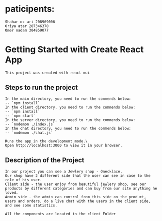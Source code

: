 # paticipents:

    Shahar oz ari 208969006
    Oriya atar 207346370
    Omer nadam 304859077

# Getting Started with Create React App

    This project was created with react mui

## Steps to run the project

    In the main directory, you need to run the commends below:
    -- `npm install`
    In the client directory, you need to run the commends below:
    -- `npm install`
    -- `npm start`
    In the server directory, you need to run the commends below:
    -- `nodemon ./index.js`
    In the chat directory, you need to run the commends below:
    -- `nodemon ./chat.js`

    Runs the app in the development mode.\
    Open http://localhost:3000 to view it in your browser.

## Description of the Project

    In our project you can see a Jewlery shop - Onecklace.
    Our shop have 2 different side that the user can see in case to the role of his user.
    Client side - the user enjoy from beautiful jewlery shop, see our products by different categories and can buy from our site anything he loved.
    Admin side - the admin can control from this side on the product, users and orders, do a live chat with the users in the client side, and see some statistics.

    All the components are located in the client Folder
